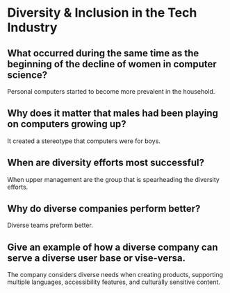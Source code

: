 # Diversity & Inclusion in the Tech Industry

## What occurred during the same time as the beginning of the decline of women in computer science?

Personal computers started to become more prevalent in the household.

## Why does it matter that males had been playing on computers growing up?

It created a stereotype that computers were for boys.

## When are diversity efforts most successful?

When upper management are the group that is spearheading the diversity efforts.

## Why do diverse companies perform better?

Diverse teams preform better.

## Give an example of how a diverse company can serve a diverse user base or vise-versa.

The company considers diverse needs when creating products, supporting multiple languages, accessibility features, and culturally sensitive content.